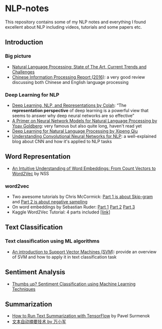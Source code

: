 # NLP-notes
This repository contains some of my NLP notes and everything I found excellent about NLP including videos, tutorials and some papers etc.

## Introduction
### Big picture
- [Natural Language Processing: State of The Art, Current Trends and Challenges](https://arxiv.org/abs/1708.05148)
- [Chinese Information Processing Report (2016)](http://cips-upload.bj.bcebos.com/cips2016.pdf): a very good review discussing both Chinese and English language processing

### Deep Learning for NLP
- [Deep Learning, NLP, and Representations by Colah](http://colah.github.io/posts/2014-07-NLP-RNNs-Representations/): “The **representation perspective** of deep learning is a powerful view that seems to answer why deep neural networks are so effective”
- [A Primer on Neural Network Models for Natural Language Processing by Yoav Goldberg](http://u.cs.biu.ac.il/~yogo/nnlp.pdf): very famous but also quite long, haven't read yet
- [Deep Learning for Natural Language Processing by Xipeng Qiu](http://nlp.fudan.edu.cn/xpqiu/slides/20160618_DL4NLP@CityU.pdf)
- [Understanding Convolutional Neural Networks for NLP](http://www.wildml.com/2015/11/understanding-convolutional-neural-networks-for-nlp/): a well-explained blog about CNN and how it's applied to NLP tasks
 
 
## Word Representation
- [An Intuitive Understanding of Word Embeddings: From Count Vectors to Word2Vec](https://www.analyticsvidhya.com/blog/2017/06/word-embeddings-count-word2veec/) by NSS
### word2vec
- Two awesome tutorials by Chris McCormick: [Part 1 is about Skip-gram](http://mccormickml.com/2016/04/19/word2vec-tutorial-the-skip-gram-model/) and [Part 2 is about negative sampling](http://mccormickml.com/2017/01/11/word2vec-tutorial-part-2-negative-sampling/)
- On word embeddings by Sebastian Ruder: [Part 1](http://ruder.io/word-embeddings-1/index.html) [Part 2](http://ruder.io/word-embeddings-softmax/index.html) [Part 3](http://ruder.io/secret-word2vec/index.html)
- Kaggle Word2Vec Tutorial: 4 parts included [[link]](https://www.kaggle.com/c/word2vec-nlp-tutorial)
 
 
## Text Classification
### Text classification using ML algorithms
- [An introduction to Support Vector Machines (SVM)](https://monkeylearn.com/blog/introduction-to-support-vector-machines-svm/): provide an overview of SVM and how to apply it in text classification task
 
 
## Sentiment Analysis
- [Thumbs up? Sentiment Classification using Machine Learning Techniques](https://www.cs.cornell.edu/home/llee/papers/sentiment.pdf)
 
 
## Summarization
- [How to Run Text Summarization with TensorFlow](http://pavel.surmenok.com/2016/10/15/how-to-run-text-summarization-with-tensorflow/) by Pavel Surmenok
- [文本自动摘要技术 by 万小军](https://github.com/IsakZhang/NLP-notes/blob/master/Data/%E4%B8%87%E5%B0%8F%E5%86%9B-%E6%96%87%E6%9C%AC%E8%87%AA%E5%8A%A8%E6%91%98%E8%A6%81%E6%8A%80%E6%9C%AF.pdf)
